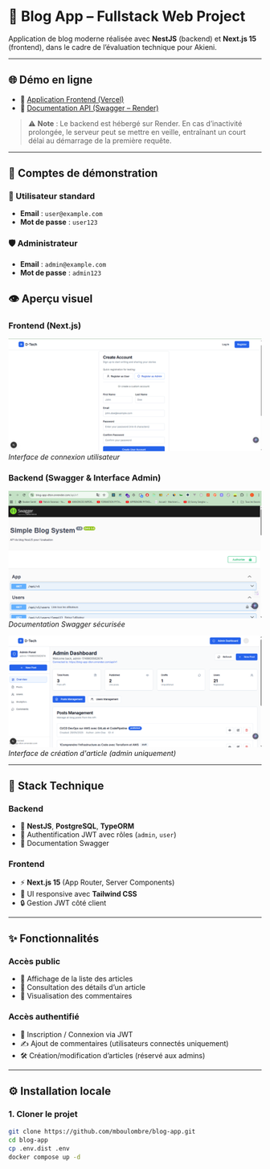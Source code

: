 # 📝 Blog App – Fullstack Web Project

Application de blog moderne réalisée avec **NestJS** (backend) et **Next.js 15** (frontend), dans le cadre de l’évaluation technique pour Akieni.

---

## 🌐 Démo en ligne

- 🔗 [Application Frontend (Vercel)](https://dev-app-mocha.vercel.app/) 
- 🔗 [Documentation API (Swagger – Render)](https://blog-app-dton.onrender.com/api/v1)

> ⚠️ **Note** : Le backend est hébergé sur Render. En cas d’inactivité prolongée, le serveur peut se mettre en veille, entraînant un court délai au démarrage de la première requête.

---
## 🧪 Comptes de démonstration

### 👤 Utilisateur standard

- **Email** : `user@example.com`  
- **Mot de passe** : `user123`

### 🛡️ Administrateur

- **Email** : `admin@example.com`  
- **Mot de passe** : `admin123`

## 👁️ Aperçu visuel

### Frontend (Next.js)

![Aperçu Login](./screenshots/frontend-login.png)
*Interface de connexion utilisateur*

### Backend (Swagger & Interface Admin)

![Swagger UI](./screenshots/swagger-docs.png)
*Documentation Swagger sécurisée*

![Interface Admin](./screenshots/admin.png)
*Interface de création d'article (admin uniquement)*

---

## 🧱 Stack Technique

### Backend
- 🚀 **NestJS**, **PostgreSQL**, **TypeORM**
- 🔐 Authentification JWT avec rôles (`admin`, `user`)
- 📘 Documentation Swagger

### Frontend
- ⚡ **Next.js 15** (App Router, Server Components)
- 🎨 UI responsive avec **Tailwind CSS**
- 🔒 Gestion JWT côté client

---

## ✨ Fonctionnalités

### Accès public
- 📰 Affichage de la liste des articles
- 📖 Consultation des détails d’un article
- 💬 Visualisation des commentaires

### Accès authentifié
- 🔐 Inscription / Connexion via JWT
- ✍️ Ajout de commentaires (utilisateurs connectés uniquement)
- 🛠️ Création/modification d’articles (réservé aux admins)

---

## ⚙️ Installation locale

### 1. Cloner le projet

```bash
git clone https://github.com/mboulombre/blog-app.git
cd blog-app
cp .env.dist .env
docker compose up -d
